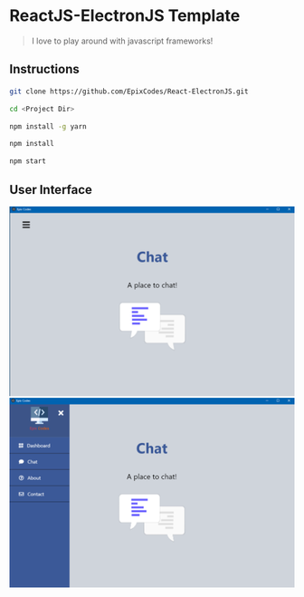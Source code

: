 # ReactJS-ElectronJS Template
> I love to play around with javascript frameworks!
## Instructions
```sh
git clone https://github.com/EpixCodes/React-ElectronJS.git
```
```sh
cd <Project Dir>
```
```sh
npm install -g yarn
```
```sh
npm install
```
```sh
npm start
```

## User Interface
<img src="ReadMe Dependencies/img/MenuClosed.PNG/">
<img src="ReadMe Dependencies/img/MenuOpen.PNG">